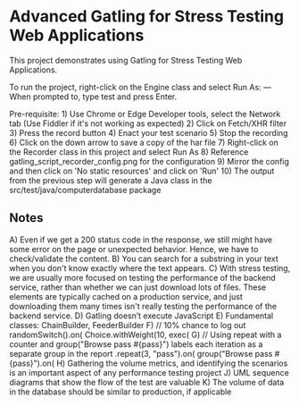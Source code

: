 Advanced Gatling for Stress Testing Web Applications
============================================

This project demonstrates using Gatling for Stress Testing Web Applications.

To run the project, right-click on the Engine class and select Run As:
    — When prompted to, type test and press Enter.

Pre-requisite: 
    1) Use Chrome or Edge Developer tools, select the Network tab (Use Fiddler if it's not working as expected)
    2) Click on Fetch/XHR filter
    3) Press the record button 
    4) Enact your test scenario
    5) Stop the recording
    6) Click on the down arrow to save a copy of the har file
    7) Right-click on the Recorder class in this project and select Run As
    8) Reference gatling_script_recorder_config.png for the configuration
    9) Mirror the config and then click on 'No static resources' and click on 'Run'
    10) The output from the previous step will generate a Java class in the src/test/java/computerdatabase package

Notes
-----------------------------------------------------------------------------------------------------------------------
A) Even if we get a 200 status code in the response, we still might have some error on the page or unexpected behavior.
   Hence, we have to check/validate the content.
B) You can search for a substring in your text when you don't know exactly where the text appears.
C) With stress testing, we are usually more focused on testing the performance of the backend service, rather than 
   whether we can just download lots of files. These elements are typically cached on a production service, and just
   downloading them many times isn't really testing the performance of the backend service.
D) Gatling doesn’t execute JavaScript
E) Fundamental classes: ChainBuilder, FeederBuilder<String>
F) // 10% chance to log out
   randomSwitch().on(
   Choice.withWeight(10, exec(
G) // Using repeat with a counter and group("Browse pass #{pass}") labels each iteration as a separate group in the report
   .repeat(3, "pass").on(
     group("Browse pass #{pass}").on(
H) Gathering the volume metrics, and identifying the scenarios is an important aspect of any performance testing project
J) UML sequence diagrams that show the flow of the test are valuable
K) The volume of data in the database should be similar to production, if applicable 